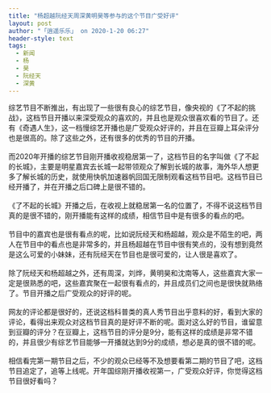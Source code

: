 ```yaml
---
title: "杨超越阮经天周深黄明昊等参与的这个节目广受好评"
layout: post
author: "「逍遥乐乐」 on 2020-1-20 06:27"
header-style: text
tags:
  - 新闻
  - 杨
  - 昊
  - 阮经天
  - 深黄
---
```


<head></head>
<body>
  综艺节目不断推出，有出现了一些很有良心的综艺节目，像央视的《了不起的挑战》，这档节目开播以来深受观众的喜欢的，并且也是观众很喜欢看的节目了。还有《奇遇人生》，这一档慢综艺开播也是广受观众好评的，并且在豆瓣上耳朵评分也是很高的。除了这些之外，还有很多的优秀的节目的开播。
 <br> 
 <br> 而2020年开播的综艺节目刚开播收视稳居第一了，这档节目的名字叫做《了不起的长城》，主要是明星嘉宾去长城一起带领观众了解到长城的故事，海外华人想更多了解长城的历史，就使用快帆加速器帆回国无限制观看这档节目吧。这档节目已经开播了，并在开播之后口碑上是很不错的。
 <br> 
 <br> 《了不起的长城》开播之后，在收视上就稳居第一名的位置了，不得不说这档节目真的是很不错的，刚开播能有这样的成绩，相信节目中是有很多的看点的吧。
 <br> 
 <br> 节目中的嘉宾也是很有看点的呢，比如说阮经天和杨超越，观众是不陌生的吧，两人在节目中的看点也是非常多的，并且杨超越在节目中很有笑点的，没有想到竟然是这么可爱的小妹妹，还有阮经天在节目也是很可爱的，让人很是喜欢了。
 <br> 
 <br> 除了阮经天和杨超越之外，还有周深，刘烨，黄明昊和沈南等人，这些嘉宾大家一定是很熟悉的吧，这些嘉宾聚在一起很有看点的，并且成员们之间也是很快就熟络了。节目开播之后广受观众的好评的呢。
 <br> 
 <br> 网友的评论都是很好的，还说这档科普类的真人秀节目出乎意料的好，看到大家的评论，看得出来观众对这档节目真的是好评不断的呢。面对这么好的节目，谁留意到豆瓣的评分？在豆瓣上，这档节目的评分是9分，能有这样的成绩是非常不错的，并且很少有综艺节目能够一开播就达到9分的成绩，想必是真的很不错的呢。
 <br> 
 <br> 相信看完第一期节目之后，不少的观众已经等不及想要看第二期的节目了吧，这档节目追定了，追等上线呢。开年国综刚开播收视第一，广受观众好评，你觉得这档节目很好看吗？
</body>


